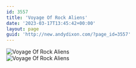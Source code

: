 ```yaml
---
id: 3557
title: 'Voyage Of Rock Aliens'
date: '2023-03-17T13:45:42+00:00'
layout: page
guid: 'http://new.andydixon.com/?page_id=3557'
---
```


![Voyage Of Rock Aliens](https://i0.wp.com/assets.g8x2.ldn.idrivee2-23.com/posters/Voyage%20Of%20Rock%20Aliens%2001.jpg?w=1200&ssl=1 "Voyage Of Rock Aliens")  
![Voyage Of Rock Aliens](https://i0.wp.com/assets.g8x2.ldn.idrivee2-23.com/posters/Voyage%20Of%20Rock%20Aliens%2002.jpg?w=1200&ssl=1 "Voyage Of Rock Aliens")